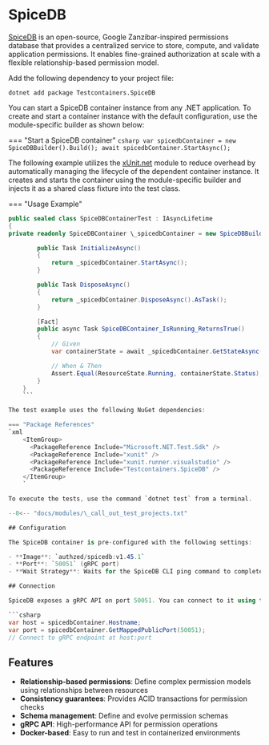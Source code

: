 # SpiceDB

[SpiceDB](https://authzed.com/spicedb/) is an open-source, Google Zanzibar-inspired permissions database that provides a centralized service to store, compute, and validate application permissions. It enables fine-grained authorization at scale with a flexible relationship-based permission model.

Add the following dependency to your project file:

```shell title="NuGet"
dotnet add package Testcontainers.SpiceDB
```

You can start a SpiceDB container instance from any .NET application. To create and start a container instance with the default configuration, use the module-specific builder as shown below:

=== "Start a SpiceDB container"
`csharp
    var spicedbContainer = new SpiceDBBuilder().Build();
    await spicedbContainer.StartAsync();
    `

The following example utilizes the [xUnit.net](/test_frameworks/xunit_net/) module to reduce overhead by automatically managing the lifecycle of the dependent container instance. It creates and starts the container using the module-specific builder and injects it as a shared class fixture into the test class.

=== "Usage Example"
```csharp
public sealed class SpiceDBContainerTest : IAsyncLifetime
{
private readonly SpiceDBContainer \_spicedbContainer = new SpiceDBBuilder().Build();

        public Task InitializeAsync()
        {
            return _spicedbContainer.StartAsync();
        }

        public Task DisposeAsync()
        {
            return _spicedbContainer.DisposeAsync().AsTask();
        }

        [Fact]
        public async Task SpiceDBContainer_IsRunning_ReturnsTrue()
        {
            // Given
            var containerState = await _spicedbContainer.GetStateAsync();

            // When & Then
            Assert.Equal(ResourceState.Running, containerState.Status);
        }
    }
    ```

The test example uses the following NuGet dependencies:

=== "Package References"
`xml
    <ItemGroup>
      <PackageReference Include="Microsoft.NET.Test.Sdk" />
      <PackageReference Include="xunit" />
      <PackageReference Include="xunit.runner.visualstudio" />
      <PackageReference Include="Testcontainers.SpiceDB" />
    </ItemGroup>
    `

To execute the tests, use the command `dotnet test` from a terminal.

--8<-- "docs/modules/\_call_out_test_projects.txt"

## Configuration

The SpiceDB container is pre-configured with the following settings:

- **Image**: `authzed/spicedb:v1.45.1`
- **Port**: `50051` (gRPC port)
- **Wait Strategy**: Waits for the SpiceDB CLI ping command to complete successfully

## Connection

SpiceDB exposes a gRPC API on port 50051. You can connect to it using the container's host and port:

```csharp
var host = spicedbContainer.Hostname;
var port = spicedbContainer.GetMappedPublicPort(50051);
// Connect to gRPC endpoint at host:port
```

## Features

- **Relationship-based permissions**: Define complex permission models using relationships between resources
- **Consistency guarantees**: Provides ACID transactions for permission checks
- **Schema management**: Define and evolve permission schemas
- **gRPC API**: High-performance API for permission operations
- **Docker-based**: Easy to run and test in containerized environments
